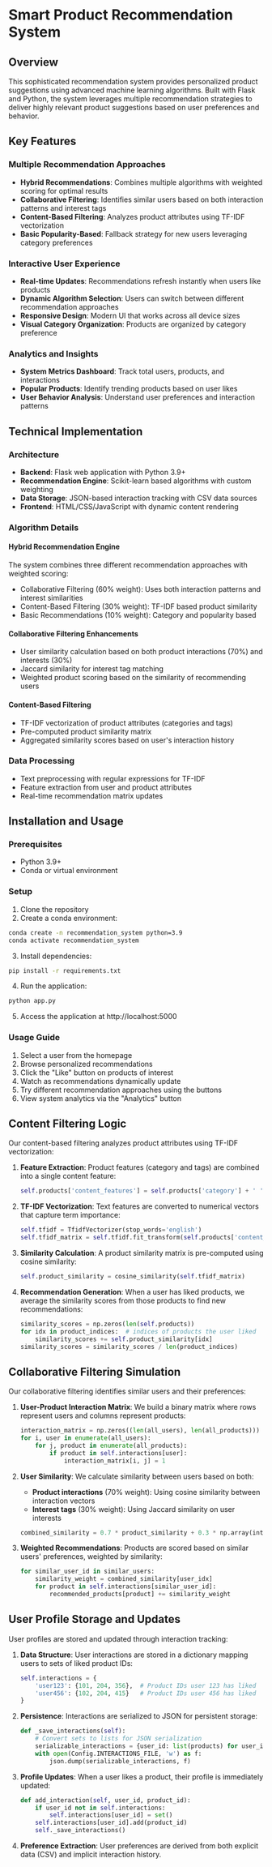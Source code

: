 # Smart Product Recommendation System

## Overview
This sophisticated recommendation system provides personalized product suggestions using advanced machine learning algorithms. Built with Flask and Python, the system leverages multiple recommendation strategies to deliver highly relevant product suggestions based on user preferences and behavior.

## Key Features

### Multiple Recommendation Approaches
- **Hybrid Recommendations**: Combines multiple algorithms with weighted scoring for optimal results
- **Collaborative Filtering**: Identifies similar users based on both interaction patterns and interest tags
- **Content-Based Filtering**: Analyzes product attributes using TF-IDF vectorization
- **Basic Popularity-Based**: Fallback strategy for new users leveraging category preferences

### Interactive User Experience
- **Real-time Updates**: Recommendations refresh instantly when users like products
- **Dynamic Algorithm Selection**: Users can switch between different recommendation approaches
- **Responsive Design**: Modern UI that works across all device sizes
- **Visual Category Organization**: Products are organized by category preference

### Analytics and Insights
- **System Metrics Dashboard**: Track total users, products, and interactions
- **Popular Products**: Identify trending products based on user likes
- **User Behavior Analysis**: Understand user preferences and interaction patterns

## Technical Implementation

### Architecture
- **Backend**: Flask web application with Python 3.9+
- **Recommendation Engine**: Scikit-learn based algorithms with custom weighting
- **Data Storage**: JSON-based interaction tracking with CSV data sources
- **Frontend**: HTML/CSS/JavaScript with dynamic content rendering

### Algorithm Details

#### Hybrid Recommendation Engine
The system combines three different recommendation approaches with weighted scoring:
- Collaborative Filtering (60% weight): Uses both interaction patterns and interest similarities
- Content-Based Filtering (30% weight): TF-IDF based product similarity
- Basic Recommendations (10% weight): Category and popularity based

#### Collaborative Filtering Enhancements
- User similarity calculation based on both product interactions (70%) and interests (30%)
- Jaccard similarity for interest tag matching
- Weighted product scoring based on the similarity of recommending users

#### Content-Based Filtering
- TF-IDF vectorization of product attributes (categories and tags)
- Pre-computed product similarity matrix
- Aggregated similarity scores based on user's interaction history

### Data Processing
- Text preprocessing with regular expressions for TF-IDF
- Feature extraction from user and product attributes
- Real-time recommendation matrix updates

## Installation and Usage

### Prerequisites
- Python 3.9+
- Conda or virtual environment

### Setup
1. Clone the repository
2. Create a conda environment:
```bash
conda create -n recommendation_system python=3.9
conda activate recommendation_system
```

3. Install dependencies:
```bash
pip install -r requirements.txt
```

4. Run the application:
```bash
python app.py
```

5. Access the application at http://localhost:5000

### Usage Guide
1. Select a user from the homepage
2. Browse personalized recommendations
3. Click the "Like" button on products of interest
4. Watch as recommendations dynamically update
5. Try different recommendation approaches using the buttons
6. View system analytics via the "Analytics" button


## Content Filtering Logic

Our content-based filtering analyzes product attributes using TF-IDF vectorization:

1. **Feature Extraction**: Product features (category and tags) are combined into a single content feature:
   ```python
   self.products['content_features'] = self.products['category'] + ' ' + self.products['tags']
   ```

2. **TF-IDF Vectorization**: Text features are converted to numerical vectors that capture term importance:
   ```python
   self.tfidf = TfidfVectorizer(stop_words='english')
   self.tfidf_matrix = self.tfidf.fit_transform(self.products['content_features'])
   ```

3. **Similarity Calculation**: A product similarity matrix is pre-computed using cosine similarity:
   ```python
   self.product_similarity = cosine_similarity(self.tfidf_matrix)
   ```

4. **Recommendation Generation**: When a user has liked products, we average the similarity scores from those products to find new recommendations:
   ```python
   similarity_scores = np.zeros(len(self.products))
   for idx in product_indices:  # indices of products the user liked
       similarity_scores += self.product_similarity[idx]
   similarity_scores = similarity_scores / len(product_indices)
   ```

## Collaborative Filtering Simulation

Our collaborative filtering identifies similar users and their preferences:

1. **User-Product Interaction Matrix**: We build a binary matrix where rows represent users and columns represent products:
   ```python
   interaction_matrix = np.zeros((len(all_users), len(all_products)))
   for i, user in enumerate(all_users):
       for j, product in enumerate(all_products):
           if product in self.interactions[user]:
               interaction_matrix[i, j] = 1
   ```

2. **User Similarity**: We calculate similarity between users based on both:
   - **Product interactions** (70% weight): Using cosine similarity between interaction vectors
   - **Interest tags** (30% weight): Using Jaccard similarity on user interests
   ```python
   combined_similarity = 0.7 * product_similarity + 0.3 * np.array(interest_similarity)
   ```

3. **Weighted Recommendations**: Products are scored based on similar users' preferences, weighted by similarity:
   ```python
   for similar_user_id in similar_users:
       similarity_weight = combined_similarity[user_idx]
       for product in self.interactions[similar_user_id]:
           recommended_products[product] += similarity_weight
   ```

## User Profile Storage and Updates

User profiles are stored and updated through interaction tracking:

1. **Data Structure**: User interactions are stored in a dictionary mapping users to sets of liked product IDs:
   ```python
   self.interactions = {
       'user123': {101, 204, 356},  # Product IDs user 123 has liked
       'user456': {102, 204, 415}   # Product IDs user 456 has liked
   }
   ```

2. **Persistence**: Interactions are serialized to JSON for persistent storage:
   ```python
   def _save_interactions(self):
       # Convert sets to lists for JSON serialization
       serializable_interactions = {user_id: list(products) for user_id, products in self.interactions.items()}
       with open(Config.INTERACTIONS_FILE, 'w') as f:
           json.dump(serializable_interactions, f)
   ```

3. **Profile Updates**: When a user likes a product, their profile is immediately updated:
   ```python
   def add_interaction(self, user_id, product_id):
       if user_id not in self.interactions:
           self.interactions[user_id] = set()
       self.interactions[user_id].add(product_id)
       self._save_interactions()
   ```

4. **Preference Extraction**: User preferences are derived from both explicit data (CSV) and implicit interaction history. 
